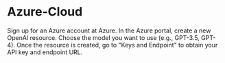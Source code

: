 # Azure-Cloud
Sign up for an Azure account at Azure.
In the Azure portal, create a new OpenAI resource.
Choose the model you want to use (e.g., GPT-3.5, GPT-4).
Once the resource is created, go to "Keys and Endpoint" to obtain your API key and endpoint URL.
